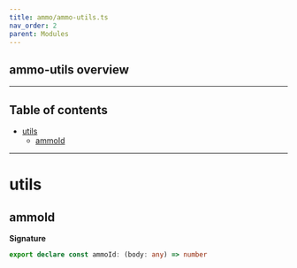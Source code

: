 ```yaml
---
title: ammo/ammo-utils.ts
nav_order: 2
parent: Modules
---
```


## ammo-utils overview

---

<h2 class="text-delta">Table of contents</h2>

- [utils](#utils)
  - [ammoId](#ammoid)

---

# utils

## ammoId

**Signature**

```ts
export declare const ammoId: (body: any) => number
```
